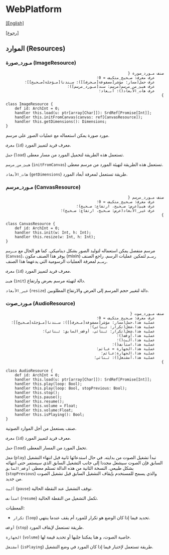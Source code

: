 # WebPlatform

[[English]](resources.en.md)

[[رجوع]](../readme.ar.md)

## الموارد (Resources)

### مـورد_صورة (ImageResource)

<div dir=rtl>

```
صنف مـورد_صورة {
    عرف معرف: صـحيح_متكيف = 0؛
    عرف حمل(مسار: مؤشر[مصفوفة[مـحرف]]): سـندنا[مـؤجلة[صـحيح]]؛
    عرف هيئ_من_مرسم(مرسم: سند[مـورد_مرسم])؛
    عرف هات_الأبعاد(): أبـعاد؛
}
```

</div>

```
class ImageResource {
    def id: ArchInt = 0;
    handler this.load(u: ptr[array[Char]]): SrdRef[Promise[Int]];
    handler this.initFromCanvas(canvas: ref[CanvasResource]);
    handler this.getDimensions(): Dimensions;
}
```

مورد صورة يمكن استعماله مع عمليات الصور على مرسم.

`معرف` (`id`) معرف فريد لتمييز المورد.

`حمل` (`load`) تستعمل هذه الطريقة لتحميل المورد من مسار معطى.

`هيئ_من_مرسم` (`initFromCanvas`) تستعمل هذه الطريقة لتهيئة المورد من مرسم معطى.

`هات_الأبعاد` (`getDimensions`) طريقة تستعمل لمعرفة أبعاد المورد.


### مـورد_مرسم (CanvasResource)

<div dir=rtl>

```
صنف مـورد_مرسم {
    عرف معرف: صـحيح_متكيف = 0؛
    عرف هيئ(عرض: صـحيح، ارتفاع: صـحيح)؛
    عرف غير_الأبعاد(عرض: صـحيح، ارتفاع: صـحيح)؛
}
```

</div>

```
class CanvasResource {
    def id: ArchInt = 0;
    handler this.init(w: Int, h: Int);
    handler this.resize(w: Int, h: Int);
}
```

مرسم منفصل يمكن استعماله لتوليد الصور بشكل ديناميكي. كما هو الحال مع `مـرسم` (`Canvas`)، يوفر هذا
الصنف مكون (mixin) `رسـم` لتمكين عمليات الرسم. راجع الصنف `رسـم` لمعرفة العمليات الرسومية التي يدعهما
هذا الصنف.

`معرف` (`id`) معرف فريد لتمييز المورد.

`هيئ` (`init`) دالة لتهيئة مرسم بعرض وارتفاع.

`غير_الأبعاد` (`resize`) دالة لتغيير حجم المرسم إلى العرض والارتفاع المطلوبين.


### مـورد_صوت (AudioResource)

<div dir=rtl>

```
صنف مـورد_صوت {
    عرف معرف: صـحيح_متكيف = 0؛
    عملية هذا.حمل(مسار: مؤشر[مصفوفة[مـحرف]]): سـندنا[مـؤجلة[صـحيح]]؛
    عملية هذا.شغل(تكرار: ثـنائي)؛
    عملية هذا.شغل(تكرار: ثـنائي، أوقف_السابق: ثـنائي)؛
    عملية هذا.أوقف()؛
    عملية هذا.ألبث()؛
    عملية هذا.استأنف()؛
    عملية هذا.الجهارة = عـائم؛
    عملية هذا.الجهارة:عـائم؛
    عملية هذا.أمشتغل(): ثـنائي؛
}
```

</div>

```
class AudioResource {
    def id: ArchInt = 0;
    handler this.load(u: ptr[array[Char]]): SrdRef[Promise[Int]];
    handler this.play(loop: Bool);
    handler this.play(loop: Bool, stopPrevious: Bool);
    handler this.stop();
    handler this.pause();
    handler this.resume();
    handler this.volume = Float;
    handler this.volume:Float;
    handler this.isPlaying(): Bool;
}
```
صنف يستعمل من أجل الموارد الصوتية.

`معرف` (`id`) معرف فريد لتمييز المورد.

`حمل` (`load`) تحمل المورد من المسار المعطى.

`شغل` (`play`) تبدأ تشغيل الصوت من بدايته. في حال استدعائها ثانية قبل انتهاء التشغيل السابق
فإن الصوت سيشغل مجددا إلى جانب التشغيل السابق الذي سيستمر حتى انتهائه بشكل طبيعي. النسخة
الثانية من هذه الدالة تستلم معطى `أوقف_السابق` (`stopPrevious`) والذي يسمح للمستخدم
بإيقاف التشغيل السابق قبل تشغيل الصوت من جديد.

`ألبث` (`pause`) توقف التشغيل عند النقطة الحالية.

`استأنف` (`resume`) تكمل التشغيل من النقطة الحالية.

المعطيات:

* `تكرار` (`loop`) تحديد فيما إذا كان الوضع هو تكرار للمورد أم يقف عندما ينتهي.

`أوقف` (`stop`) طريقة تستعمل لإيقاف المورد.

`الجهارة` (`volume`) خاصية الصوت، و هنا يمكننا جلبها أو تحديد قيمة لها.

`أمشتغل` (`isPlaying`) طريقة تستعمل لإختبار فيما إذا كان المورد في وضع التشغيل.


